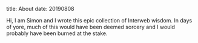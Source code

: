 title: About
date: 20190808

Hi, I am Simon and I wrote this epic collection of Interweb
wisdom. In days of yore, much of this would have been deemed sorcery
and I would probably have been burned at the stake.

